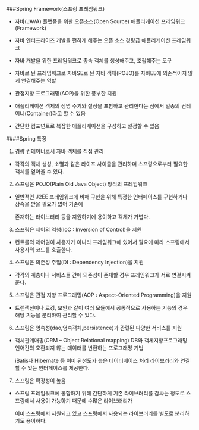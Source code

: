 
###Spring Framework(스프링 프레임워크)

- 자바(JAVA) 플랫폼을 위한 오픈소스(Open Source) 애플리케이션 프레임워크(Framework)

- 자바 엔터프라이즈 개발을 편하게 해주는 오픈 소스 경량급 애플리케이션 프레임워크

- 자바 개발을 위한 프레임워크로 종속 객체를 생성해주고,  조립해주는 도구

- 자바로 된 프레임워크로 자바SE로 된 자바 객체(POJO)를 자바EE에 의존적이지 않게 연결해주는 역할

- 관점지향 프로그래밍(AOP)을 위한 풍부한 지원

- 애플리케이션 객체의 생명 주기와 설정을 포함하고 관리한다는 점에서 일종의 컨테이너(Container)라고 할 수 있음

- 간단한 컴포넌트로 복잡한 애플리케이션을 구성하고 설정할 수 있음




####Spring 특징

 

1. 경량 컨테이너로서 자바 객체를 직접 관리

- 각각의 객체 생성, 소멸과 같은 라이프 사이클을 관리하며 스프링으로부터 필요한 객체를 얻어올 수 있다.

 

2. 스프링은 POJO(Plain Old Java Object) 방식의 프레임워크

- 일반적인 J2EE 프레임워크에 비해 구현을 위해 특정한 인터페이스를 구현하거나 상속을 받을 필요가 없어 기존에

   존재하는 라이브러리 등을 지원하기에 용이하고 객체가 가볍다.

 

3. 스프링은 제어의 역행(IoC : Inversion of Control)을 지원

- 컨트롤의 제어권이 사용자가 아니라 프레임워크에 있어서 필요에 따라 스프링에서 사용자의 코드를 호출한다.



4. 스프링은 의존성 주입(DI : Dependency Injection)을 지원

- 각각의 계층이나 서비스들 간에 의존성이 존재할 경우 프레임워크가 서로 연결시켜준다.

 

5. 스프링은 관점 지향 프로그래밍(AOP : Aspect-Oriented Programming)을 지원

- 트랜잭션이나 로깅, 보안과 같이 여러 모듈에서 공통적으로 사용하는 기능의 경우 해당 기능을 분리하여 관리할 수 있다.



6. 스프링은 영속성(dao,영속객체,persistence)과 관련된 다양한 서비스를 지원

- 객체관계매핑(ORM – Object Relational mapping) DB와 객체지향프로그래밍 언어간의 호환되지 않는 데이터를 변환하는 프로그래밍 기법

   iBatis나 Hibernate 등 이미 완성도가 높은 데이터베이스 처리 라이브러리와 연결할 수 있는 인터페이스를 제공한다.

 

7. 스프링은 확장성이 높음

- 스프링 프레임워크에 통합하기 위해 간단하게 기존 라이브러리를 감싸는 정도로 스프링에서 사용이 가능하기 때문에 수많은 라이브러리가

   이미 스프링에서 지원되고 있고 스프링에서 사용되는 라이브러리를 별도로 분리하기도 용이하다.
